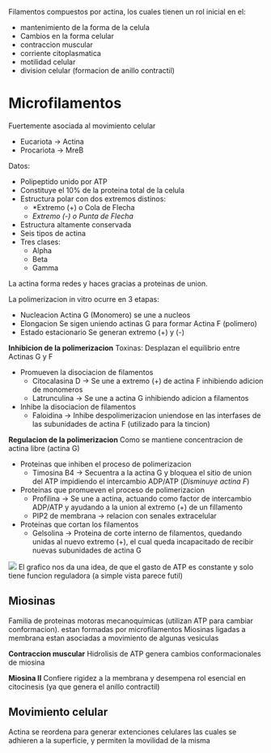 Filamentos compuestos por actina, los cuales tienen un rol inicial en el:
- mantenimiento de la forma de la celula
- Cambios en la forma celular
- contraccion muscular
- corriente citoplasmatica
- motilidad celular
- division celular (formacion de anillo contractil)

# Microfilamentos

Fuertemente asociada al movimiento celular
- Eucariota → Actina 
- Procariota → MreB

Datos:
- Polipeptido unido por ATP
- Constituye el 10% de la proteina total de la celula
- Estructura polar con dos extremos distinos:
  - *Extremo (+) o Cola de Flecha
  - *Extremo (-) o Punta de Flecha*
- Estructura altamente conservada
- Seis tipos de actina
- Tres clases:
  - Alpha
  - Beta
  - Gamma

La actina forma redes y haces gracias a proteinas de union.

La polimerizacion in vitro ocurre en 3 etapas:
- Nucleacion
  Actina G (Monomero) se une a nucleos
- Elongacion
  Se sigen uniendo actinas G para formar Actina F (polimero)
- Estado estacionario
  Se generan extremo (+) y (-)

**Inhibicion de la polimerizacion**
Toxinas: Desplazan el equilibrio entre Actinas G y F
- Promueven la disociacion de filamentos
  - Citocalasina D → Se une a extremo (+) de actina F inhibiendo adicion de monomeros
  - Latrunculina → Se une a actina G inhibiendo adicion a filamentos
- Inhibe la disociacion de filamentos
  - Faloidina → Inhibe despolimerizacion uniendose en las interfases de las subunidades de actina F (utilizado para la tincion)

**Regulacion de la polimerizacion**
Como se mantiene concentracion de actina libre (actina G)

- Proteinas que inhiben el proceso de polimerizacion
  - Timosina B4 → Secuentra a la actina G y bloquea el sitio de union del ATP impidiendo el intercambio ADP/ATP (*Disminuye actina F*)
- Proteinas que promueven el proceso de polimerizacion
  - Profilina → Se une a actina, actuando como factor de intercambio ADP/ATP y ayudando a la union al extremo (+) de un fillamento
  - PIP2 de membrana → relacion con senales extracelular
- Proteinas que cortan los filamentos
  - Gelsolina → Proteina de corte interno de filamentos, quedando unidas al nuevo extremo (+), el cual queda incapacitado de recibir nuevas subunidades de actina G

![](https://i.imgur.com/E1gxqOm.png)
El grafico nos da una idea, de que el gasto de ATP es constante y solo tiene funcion reguladora (a simple vista parece futil)

## Miosinas

Familia de proteinas motoras mecanoquimicas (utilizan ATP para cambiar conformacion). estan formadas por microfilamentos
Miosinas ligadas a membrana estan asociadas a movimiento de algunas vesiculas

**Contraccion muscular**
Hidrolisis de ATP genera cambios conformacionales de miosina

**Miosina II**
Confiere rigidez a la membrana y desempena rol esencial en citocinesis (ya que genera el anillo contractil)

## Movimiento celular

Actina se reordena para generar extenciones celulares las cuales se adhieren a la superficie, y permiten la movilidad de la misma
